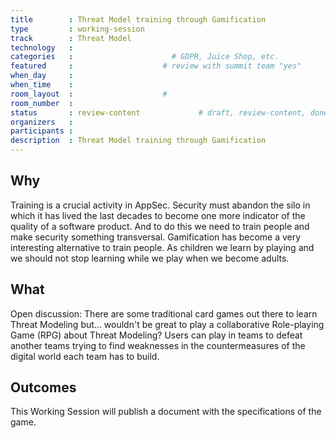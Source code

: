 ```yaml
---
title        : Threat Model training through Gamification
type         : working-session
track        : Threat Model
technology   :
categories   :                      # GDPR, Juice Shop, etc.
featured     :                    # review with summit team "yes"
when_day     :
when_time    :
room_layout  :                    #
room_number  :
status       : review-content             # draft, review-content, done
organizers   :
participants : 
description  : Threat Model training through Gamification
---
```


## Why

Training is a crucial activity in AppSec. Security must abandon the silo in which it has lived the last decades to become one more indicator of the quality of a software product. And to do this we need to train people and make security something transversal. Gamification has become a very interesting alternative to train people. As children we learn by playing and we should not stop learning while we play when we become adults.


## What

Open discussion: There are some traditional card games out there to learn Threat Modeling but... wouldn't be great to play a collaborative Role-playing Game (RPG) about Threat Modeling? Users can play in teams to defeat another teams trying to find weaknesses in the countermeasures of the digital world each team has to build.

## Outcomes

This Working Session will publish a document with the specifications of the game. 
